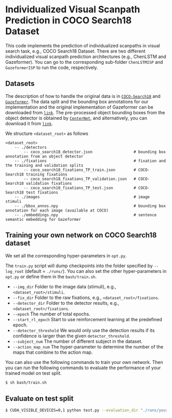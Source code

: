 # Individualized Visual Scanpath Prediction in COCO Search18 Dataset

This code implements the prediction of individualized scanpaths in visual search task, e.g., COCO Search18 Dataset. 
There are two different individualized visual scanpath prediction architectures (e.g., ChenLSTM and Gazeformer).
You can go to the corresponding sub-folder `ChenLSTMISP` and `GazeformerISP` to run the code, respectively.

Datasets
------------------
The description of how to handle the original data is in [`COCO-Search18`](https://sites.google.com/view/cocosearch/home) and [`Gazeformer`](https://github.com/cvlab-stonybrook/Gazeformerguidance). 
The data split and the bounding box annotations for our implementation and the original implementation of Gazeformer can be downloaded from [`link`](https://github.com/cvlab-stonybrook/Gazeformerguidance). 
The pre-processed object bounding boxes from the object detector is obtained by [`CenterNet`](https://github.com/xingyizhou/CenterNet), and alternatively, you can download it from [`link`](https://drive.google.com/file/d/1f_Ha5ppPKCngARg7_W5AlqvP6Q_N8LRu/view?usp=sharing).

We structure `<dataset_root>` as follows
```
<dataset_root>
    -- ./detectors
        -- coco_search18_detector.json                  # bounding box annotation from an object detector
    -- ./fixations                                      # fixation and the training and validation splits
        -- coco_search18_fixations_TP_train.json        # COCO-Search18 training fixations
        -- coco_search18_fixations_TP_validation.json   # COCO-Search18 validation fixations
        -- coco_search18_fixations_TP_test.json         # COCO-Search18 test fixations
    -- ./images                                         # image stimuli
    -- ./bbox_annos.npy                                 # bounding box annotation for each image (available at COCO)
    -- ./embeddings.npy                                 # sentence semantic embedding for Gazeformer
```

Training your own network on COCO Search18 dataset
------------------

We set all the corresponding hyper-parameters in ``opt.py``. 

The `train.py` script will dump checkpoints into the folder specified by `--log_root` (default = `./runs/`). You can also set the other hyper-parameters in `opt.py` or define them in the `bash/train.sh`.

- `--img_dir` Folder to the image data (stimuli), e.g., `<dataset_root>/stimuli`.
- `--fix_dir` Folder to the raw fixations, e.g., `<dataset_root>/fixations`.
- `--detector_dir` Folder to the detector results, e.g., `<dataset_root>/fixations`.
- `--epoch` The number of total epochs.
- `--start_rl_epoch` Start to use reinforcement learning at the predefined epoch.
- `--detector_threshold` We would only use the detection results if its confidence is larger than the given `detector_threshold`.
- `--subject_num` The number of different subject in the dataset.
- `--action_map_num` The hyper-parameter to determine the number of the maps that combine to the action map.

You can also use the following commands to train your own network. Then you can run the following commands to evaluate the performance of your trained model on test split.
```bash
$ sh bash/train.sh
```

Evaluate on test split
------------------
```bash
$ CUDA_VISIBLE_DEVICES=0,1 python test.py --evaluation_dir "./runs/your_model"
```
